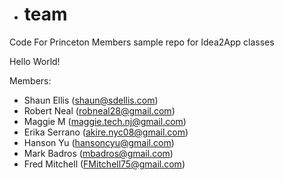 

- # team
Code For Princeton Members sample repo for Idea2App classes


Hello World!

Members:
  - Shaun Ellis (shaun@sdellis.com)
  - Robert Neal (robneal28@gmail.com)
  - Maggie M (maggie.tech.nj@gmail.com)
  - Erika Serrano (akire.nyc08@gmail.com)
  - Hanson Yu (hansoncyu@gmail.com)
  - Mark Badros (mbadros@gmail.com)
  - Fred Mitchell (FMitchell75@gmail.com)
